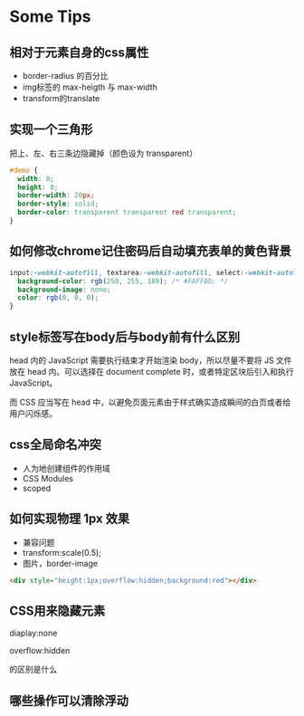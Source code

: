 # Some Tips

## 相对于元素自身的css属性

* border-radius 的百分比
* img标签的 max-heigth 与 max-width
* transform的translate

## 实现一个三角形

把上、左、右三条边隐藏掉（颜色设为 transparent）

```CSS
#demo {
  width: 0;
  height: 0;
  border-width: 20px;
  border-style: solid;
  border-color: transparent transparent red transparent;
}
```

## 如何修改chrome记住密码后自动填充表单的黄色背景

```CSS
input:-webkit-autofill, textarea:-webkit-autofill, select:-webkit-autofill {
  background-color: rgb(250, 255, 189); /* #FAFFBD; */
  background-image: none;
  color: rgb(0, 0, 0);
}
```

## style标签写在body后与body前有什么区别

head 内的 JavaScript 需要执行结束才开始渲染 body，所以尽量不要将 JS 文件放在 head 内。可以选择在 document complete 时，或者特定区块后引入和执行 JavaScript。

而 CSS 应当写在 head 中，以避免页面元素由于样式确实造成瞬间的白页或者给用户闪烁感。

## css全局命名冲突

* 人为地创建组件的作用域
* CSS Modules
* scoped

## 如何实现物理 1px 效果

* 兼容问题
* transform:scale(0.5);
* 图片，border-image
  
```HTML
<div style="height:1px;overflow:hidden;background:red"></div>
```

## CSS用来隐藏元素

diaplay:none

overflow:hidden

的区别是什么

## 哪些操作可以清除浮动

